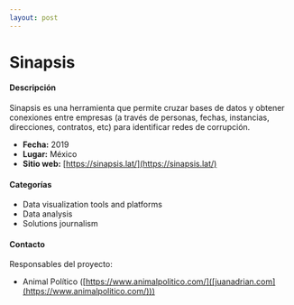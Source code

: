```yaml
---
layout: post
---
```


# Sinapsis 

#### Descripción

Sinapsis es una herramienta que permite cruzar bases de datos y obtener conexiones entre empresas (a través de personas, fechas, instancias, direcciones, contratos, etc) para identificar redes de corrupción.

- **Fecha:** 2019
- **Lugar:** México
- **Sitio web:** [https://sinapsis.lat/](https://sinapsis.lat/)

#### Categorías

* Data visualization tools and platforms
* Data analysis
* Solutions journalism

#### Contacto

Responsables del proyecto:

- Animal Político ([https://www.animalpolitico.com/]([juanadrian.com](https://www.animalpolitico.com/)))
